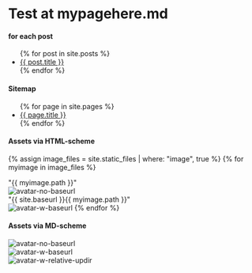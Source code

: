 # Test at mypagehere.md

#### for each post
<ul>
  {% for post in site.posts %}
    <li>
      <a href="{{ site.baseurl }}{{ post.url }}">{{ post.title }}</a>
    </li>
  {% endfor %}
</ul>

#### Sitemap
<ul>
  {% for page in site.pages %}
    <li>
      <a href="{{ site.baseurl }}{{ page.url }}">{{ page.title }}</a>
    </li>
  {% endfor %}
</ul>

#### Assets via HTML-scheme  
{% assign image_files = site.static_files | where: "image", true %}
{% for myimage in image_files %}
<div>"{{ myimage.path }}"</div>
<img src="{{ myimage.path }}" alt="avatar-no-baseurl" />
<div>"{{ site.baseurl }}{{ myimage.path }}"</div>
<img src="{{ site.baseurl }}{{ myimage.path }}" alt="avatar-w-baseurl" />
{% endfor %} 

#### Assets via MD-scheme  
![avatar-no-baseurl](/assets/panzertard-sf.jpg)  
![avatar-w-baseurl](/elitedangerous-notes/assets/panzertard-sf.jpg)  
![avatar-w-relative-updir](/../assets/panzertard-sf.jpg)  
